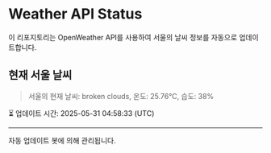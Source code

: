 
# Weather API Status

이 리포지토리는 OpenWeather API를 사용하여 서울의 날씨 정보를 자동으로 업데이트합니다.

## 현재 서울 날씨
> 서울의 현재 날씨: broken clouds, 온도: 25.76°C, 습도: 38%

⏳ 업데이트 시간: 2025-05-31 04:58:33 (UTC)

---
자동 업데이트 봇에 의해 관리됩니다.
